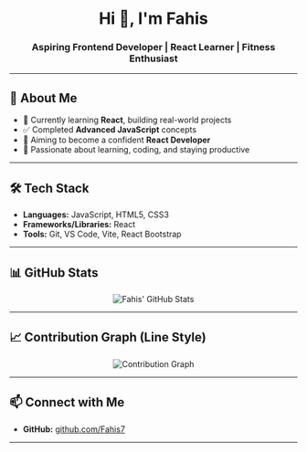 <h1 align="center">Hi 👋, I'm Fahis</h1>
<h3 align="center">Aspiring Frontend Developer | React Learner | Fitness Enthusiast</h3>

---

## 🚀 About Me

- 🌱 Currently learning **React**, building real-world projects
- ✅ Completed **Advanced JavaScript** concepts
- 🎯 Aiming to become a confident **React Developer**
- 💪 Passionate about learning, coding, and staying productive

---

## 🛠 Tech Stack

- **Languages:** JavaScript, HTML5, CSS3
- **Frameworks/Libraries:** React
- **Tools:** Git, VS Code, Vite, React Bootstrap

---

## 📊 GitHub Stats

<p align="center">
  <img src="https://github-readme-stats.vercel.app/api?username=Fahis7&show_icons=true&theme=default" alt="Fahis' GitHub Stats" />
</p>

---

## 📈 Contribution Graph (Line Style)

<p align="center">
  <img src="https://github-readme-graph.vercel.app/api?username=Fahis7&theme=chartreuse-dark&area=true&hide_border=true" alt="Contribution Graph" />
</p>

---

## 📫 Connect with Me

- **GitHub:** [github.com/Fahis7](https://github.com/Fahis7)

---
